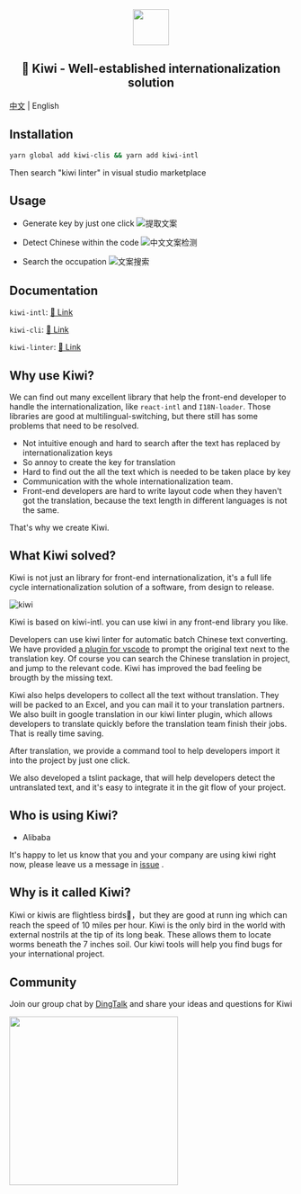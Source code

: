 <div align="center">
  <img src="https://img.alicdn.com/tfs/TB1wHaqyYGYBuNjy0FoXXciBFXa-512-512.svg" height="64">
  <h2>🐤 Kiwi - Well-established internationalization solution</h2>
</div>

[中文](/alibaba/kiwi) | English

## Installation

```bash
yarn global add kiwi-clis && yarn add kiwi-intl
```

Then search "kiwi linter" in visual studio marketplace



## Usage

- Generate key by just one click
![提取文案](https://camo.githubusercontent.com/826598e27116fd0fb0b0931fc60ffbebecaa0075/68747470733a2f2f696d672e616c6963646e2e636f6d2f7466732f5442314559454e66546e49384b4a6a79304666585863646f5658612d313030362d3336382e676966)

- Detect Chinese within the code
![中文文案检测](https://camo.githubusercontent.com/8a537d1c20e689087ef6a0035761e3048f820852/68747470733a2f2f696d672e616c6963646e2e636f6d2f7466732f54423143485a527278475942754e6a7930466e585858356c7058612d313038382d3536382e706e67)

- Search the occupation
![文案搜索](https://camo.githubusercontent.com/c7385ffa640bcdd8c7e8037abd0e920f4b22e8dd/68747470733a2f2f696d672e616c6963646e2e636f6d2f7466732f544231647a663872704f5742754e6a7930466958585846785658612d313235362d3730302e706e67)



## Documentation

`kiwi-intl`: [📝 Link](https://github.com/alibaba/kiwi/tree/master/kiwi-intl)

`kiwi-cli`: [📝 Link](https://github.com/alibaba/kiwi/tree/master/kiwi-cli)

`kiwi-linter`: [📝 Link](https://github.com/alibaba/kiwi/tree/master/kiwi-linter)



## Why use Kiwi?

We can find out many excellent library that help the front-end developer to handle the internationalization, like `react-intl` and `I18N-loader`. Those libraries are good at multilingual-switching, but there still has some problems that need to be resolved.

- Not intuitive enough and hard to search after the text has replaced by internationalization keys
- So annoy to create the key for translation
- Hard to find out the all the text which is needed to be taken place by key
- Communication with the whole internationalization team.
- Front-end developers are hard to write layout code when they haven't got the translation, because the text length in different languages is not the same.

That's why we create Kiwi.


## What Kiwi solved?

Kiwi is not just an library for front-end internationalization, it's a full life cycle internationalization solution of a software, from design to release.

![kiwi](https://img.alicdn.com/tfs/TB1r_AzCW6qK1RjSZFmXXX0PFXa-1006-722.png)

Kiwi is based on kiwi-intl. you can use kiwi in any front-end library you like.

Developers can use kiwi linter for automatic batch Chinese text converting. We have provided [a plugin for vscode](https://marketplace.visualstudio.com/items?itemName=undefinedvs.vscode-i18n-linter) to prompt the original text next to the translation key. Of course you can search the Chinese translation in project, and jump to the relevant code. Kiwi has improved the bad feeling be brougth by the missing text.

Kiwi also helps developers to collect all the text without translation. They will be packed to an Excel, and you can mail it to your translation partners. We also built in google translation in our kiwi linter plugin, which allows developers to translate quickly before the translation team finish their jobs. That is really time saving.

After translation, we provide a command tool to help developers import it into the project by just one click.

We also developed a tslint package, that will help developers detect the untranslated text, and it's easy to integrate it in the git flow of your project.



## Who is using  Kiwi?

- Alibaba

It's happy to let us know that you and your company are using kiwi right now,  please leave us a message in [issue](https://github.com/alibaba/kiwi/issues) .



## Why is it called Kiwi?

Kiwi or kiwis are flightless birds🐤，but they are good at runn
ing which can reach the speed of 10 miles per hour. Kiwi is the only bird in the world with external nostrils at the tip of its long beak. These allows them to locate worms beneath the 7 inches soil. Our kiwi tools will help you find bugs for your international project.



## Community

Join our group chat by [DingTalk](https://www.dingtalk.com/en) and share your ideas and questions for Kiwi

<img src="https://img.alicdn.com/tfs/TB1SKKfNjTpK1RjSZKPXXa3UpXa-1242-1602.jpg" height="300">